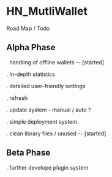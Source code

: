 # HN_MutliWallet


Road Map / Todo

## Alpha Phase

. handling of offline wallets -- [started]

. In-depth statistics

. detailed user-friendly settings

. refresh 

. update system - manual / auto ?

. simple deployment system.

. clean library files / unused -- [started] 

## Beta Phase

. further develope plugin system

